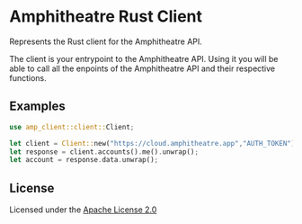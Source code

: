# Amphitheatre Rust Client

Represents the Rust client for the Amphitheatre API.

The client is your entrypoint to the Amphitheatre API. Using it you will be
able to call all the enpoints of the Amphitheatre API and their respective functions.

## Examples

```rust
use amp_client::client::Client;

let client = Client::new("https://cloud.amphitheatre.app","AUTH_TOKEN");
let response = client.accounts().me().unwrap();
let account = response.data.unwrap();
```

## License

Licensed under the [Apache License 2.0](https://github.com/amphitheatre-app/amp-client-rust/blob/master/LICENSE)

